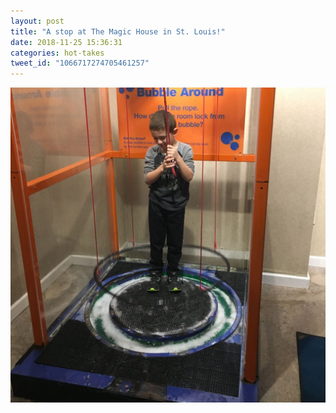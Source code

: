 ```yaml
---
layout: post
title: "A stop at The Magic House in St. Louis!"
date: 2018-11-25 15:36:31
categories: hot-takes
tweet_id: "1066717274705461257"
---
```



![](/assets/images/tweets/1066717274705461257-Ds29tQVWoAAOxC7.jpg)

<!-- Original tweet: https://twitter.com/i/status/1066717274705461257 -->